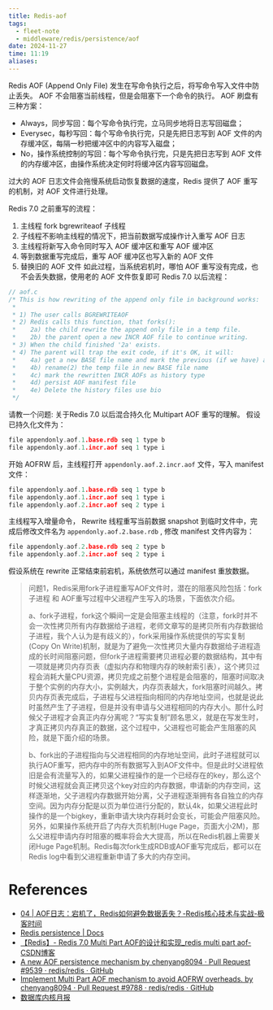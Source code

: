 ```yaml
---
title: Redis-aof
tags:
  - fleet-note
  - middleware/redis/persistence/aof
date: 2024-11-27
time: 11:19
aliases:
---
```

Redis AOF (Append Only File) 发生在写命令执行之后，将写命令写入文件中防止丢失。
AOF 不会阻塞当前线程，但是会阻塞下一个命令的执行。
AOF 刷盘有三种方案：
* Always，同步写回：每个写命令执行完，立马同步地将日志写回磁盘；
* Everysec，每秒写回：每个写命令执行完，只是先把日志写到 AOF 文件的内存缓冲区，每隔一秒把缓冲区中的内容写入磁盘；
* No，操作系统控制的写回：每个写命令执行完，只是先把日志写到 AOF 文件的内存缓冲区，由操作系统决定何时将缓冲区内容写回磁盘。

过大的 AOF 日志文件会拖慢系统启动恢复数据的速度，Redis 提供了 AOF 重写的机制，对 AOF 文件进行处理。

Redis 7.0 之前重写的流程：
1. 主线程 fork bgrewriteaof 子线程
2. 子线程不影响主线程的情况下，把当前数据写成操作计入重写 AOF 日志
3. 主线程将新写入命令同时写入 AOF 缓冲区和重写 AOF 缓冲区
4. 等到数据重写完成后，重写 AOF 缓冲区也写入新的 AOF 文件
5. 替换旧的 AOF 文件
如此过程，当系统宕机时，哪怕 AOF 重写没有完成，也不会丢失数据，使用老的 AOF 文件恢复即可
Redis 7.0 以后流程：
```c
// aof.c
/* This is how rewriting of the append only file in background works:
 *
 * 1) The user calls BGREWRITEAOF
 * 2) Redis calls this function, that forks():
 *    2a) the child rewrite the append only file in a temp file.
 *    2b) the parent open a new INCR AOF file to continue writing.
 * 3) When the child finished '2a' exists.
 * 4) The parent will trap the exit code, if it's OK, it will:
 *    4a) get a new BASE file name and mark the previous (if we have) as the HISTORY type
 *    4b) rename(2) the temp file in new BASE file name
 *    4c) mark the rewritten INCR AOFs as history type
 *    4d) persist AOF manifest file
 *    4e) Delete the history files use bio
 */
```

请教一个问题: 关于Redis 7.0 以后混合持久化 Multipart AOF 重写的理解。
假设已持久化文件为：
```c
file appendonly.aof.1.base.rdb seq 1 type b
file appendonly.aof.1.incr.aof seq 1 type i
```
开始 AOFRW 后，主线程打开 `appendonly.aof.2.incr.aof` 文件，写入 manifest 文件：
```c
file appendonly.aof.1.base.rdb seq 1 type b
file appendonly.aof.1.incr.aof seq 1 type i
file appendonly.aof.2.incr.aof seq 2 type i
```
主线程写入增量命令，
Rewrite 线程重写当前数据 snapshot 到临时文件中，完成后修改文件名为 `appendonly.aof.2.base.rdb` , 修改 manifest 文件内容为：
```c
file appendonly.aof.2.base.rdb seq 2 type b
file appendonly.aof.2.incr.aof seq 2 type i
```
假设系统在 rewrite 正常结束前宕机，系统依然可以通过 manifest 重放数据。

> 问题1，Redis采用fork子进程重写AOF文件时，潜在的阻塞风险包括：fork子进程 和 AOF重写过程中父进程产生写入的场景，下面依次介绍。
> 
> 	a、fork子进程，fork这个瞬间一定是会阻塞主线程的（注意，fork时并不会一次性拷贝所有内存数据给子进程，老师文章写的是拷贝所有内存数据给子进程，我个人认为是有歧义的），fork采用操作系统提供的写实复制(Copy On Write)机制，就是为了避免一次性拷贝大量内存数据给子进程造成的长时间阻塞问题，但fork子进程需要拷贝进程必要的数据结构，其中有一项就是拷贝内存页表（虚拟内存和物理内存的映射索引表），这个拷贝过程会消耗大量CPU资源，拷贝完成之前整个进程是会阻塞的，阻塞时间取决于整个实例的内存大小，实例越大，内存页表越大，fork阻塞时间越久。拷贝内存页表完成后，子进程与父进程指向相同的内存地址空间，也就是说此时虽然产生了子进程，但是并没有申请与父进程相同的内存大小。那什么时候父子进程才会真正内存分离呢？“写实复制”顾名思义，就是在写发生时，才真正拷贝内存真正的数据，这个过程中，父进程也可能会产生阻塞的风险，就是下面介绍的场景。
> 
> 	b、fork出的子进程指向与父进程相同的内存地址空间，此时子进程就可以执行AOF重写，把内存中的所有数据写入到AOF文件中。但是此时父进程依旧是会有流量写入的，如果父进程操作的是一个已经存在的key，那么这个时候父进程就会真正拷贝这个key对应的内存数据，申请新的内存空间，这样逐渐地，父子进程内存数据开始分离，父子进程逐渐拥有各自独立的内存空间。因为内存分配是以页为单位进行分配的，默认4k，如果父进程此时操作的是一个bigkey，重新申请大块内存耗时会变长，可能会产阻塞风险。另外，如果操作系统开启了内存大页机制(Huge Page，页面大小2M)，那么父进程申请内存时阻塞的概率将会大大提高，所以在Redis机器上需要关闭Huge Page机制。Redis每次fork生成RDB或AOF重写完成后，都可以在Redis log中看到父进程重新申请了多大的内存空间。
# References
* [04 | AOF日志：宕机了，Redis如何避免数据丢失？-Redis核心技术与实战-极客时间](https://time.geekbang.org/column/article/271754)
* [Redis persistence | Docs](https://redis.io/docs/latest/operate/oss_and_stack/management/persistence/)
* [【Redis】- Redis 7.0 Multi Part AOF的设计和实现\_redis multi part aof-CSDN博客](https://blog.csdn.net/weixin_42201180/article/details/128733771)
* [A new AOF persistence mechanism by chenyang8094 · Pull Request #9539 · redis/redis · GitHub](https://github.com/redis/redis/pull/9539#issuecomment-964737334)
* [Implement Multi Part AOF mechanism to avoid AOFRW overheads. by chenyang8094 · Pull Request #9788 · redis/redis · GitHub](https://github.com/redis/redis/pull/9788)
* [数据库内核月报](http://mysql.taobao.org/monthly/2018/12/06/)